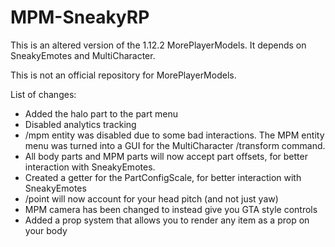 # MPM-SneakyRP

This is an altered version of the 1.12.2 MorePlayerModels. It depends on SneakyEmotes and MultiCharacter.

This is not an official repository for MorePlayerModels.

List of changes:
* Added the halo part to the part menu
* Disabled analytics tracking
* /mpm entity was disabled due to some bad interactions. The MPM entity menu was turned into a GUI for the MultiCharacter /transform command.
* All body parts and MPM parts will now accept part offsets, for better interaction with SneakyEmotes.
* Created a getter for the PartConfigScale, for better interaction with SneakyEmotes
* /point will now account for your head pitch (and not just yaw)
* MPM camera has been changed to instead give you GTA style controls
* Added a prop system that allows you to render any item as a prop on your body